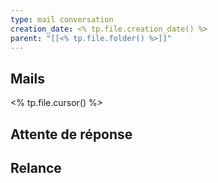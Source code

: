 ```yaml
---
type: mail conversation
creation_date: <% tp.file.creation_date() %>
parent: "[[<% tp.file.folder() %>]]"
---
```


## Mails
<% tp.file.cursor() %>

## Attente de réponse

## Relance